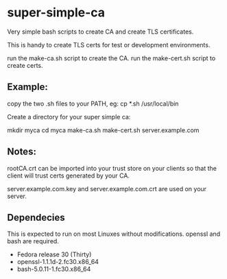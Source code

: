 # super-simple-ca
Very simple bash scripts to create  CA and create TLS certificates.

This is handy to create TLS certs for test or development environments.

run the make-ca.sh script to create the CA.
run the make-cert.sh script to create certs.

## Example:

copy the two .sh files to your PATH, eg: cp *.sh /usr/local/bin

Create a directory for your super simple ca:

mkdir myca
cd myca
make-ca.sh
make-cert.sh server.example.com

## Notes:

rootCA.crt can be imported into your trust store on your clients so that the client will trust certs generated by your CA.

server.example.com.key and server.example.com.crt are used on your server.

## Dependecies

This is expected to run on most Linuxes without modifications.
openssl and bash are required.

- Fedora release 30 (Thirty)
- openssl-1.1.1d-2.fc30.x86_64
- bash-5.0.11-1.fc30.x86_64
